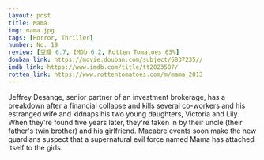 ```yaml
---
layout: post 
title: Mama
img: mama.jpg
tags: [Horror, Thriller]
number: No. 19
review: [豆瓣 6.7, IMDb 6.2, Rotten Tomatoes 63%]
douban_link: https://movie.douban.com/subject/6837235//
imdb_link: https://www.imdb.com/title/tt2023587/
rotten_link: https://www.rottentomatoes.com/m/mama_2013
---
```


Jeffrey Desange, senior partner of an investment brokerage, has a breakdown after a financial collapse and kills several co-workers and his estranged wife and kidnaps his two young daughters, Victoria and Lily. When they're found five years later, they're taken in by their uncle (their father's twin brother) and his girlfriend. Macabre events soon make the new guardians suspect that a supernatural evil force named Mama has attached itself to the girls.